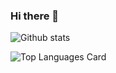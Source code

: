### Hi there 👋

![Github stats](https://github-readme-stats.vercel.app/api?username=nermiin&theme=highcontrast&show_icons=true&count_private=true)

![Top Languages Card](https://github-readme-stats.vercel.app/api/top-langs/?username=nermiin)

<!--
**nermiin/nermiin** is a ✨ _special_ ✨ repository because its `README.md` (this file) appears on your GitHub profile.

Here are some ideas to get you started:

- 🔭 I’m currently working on ...
- 🌱 I’m currently learning ...
- 👯 I’m looking to collaborate on ...
- 🤔 I’m looking for help with ...
- 💬 Ask me about ...
- 📫 How to reach me: ...
- 😄 Pronouns: ...
- ⚡ Fun fact: ...
-->
